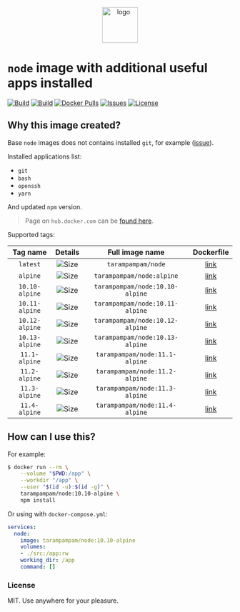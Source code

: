 <p align="center">
  <img alt="logo" src="https://hsto.org/webt/83/nk/0y/83nk0ym623xt8yit1b3pq9tj4cs.png" width="80" />
</p>

# `node` image with additional useful apps installed

[![Build][badge_automated]][link_hub]
[![Build][badge_build]][link_hub]
[![Docker Pulls][badge_pulls]][link_hub]
[![Issues][badge_issues]][link_issues]
[![License][badge_license]][link_license]

## Why this image created?

Base `node` images does not contains installed `git`, for example ([issue][node-586]).

Installed applications list:

- `git`
- `bash`
- `openssh`
- `yarn`

And updated `npm` version.

> Page on `hub.docker.com` can be [found here][link_hub].

Supported tags:

Tag name | Details | Full image name | Dockerfile
:------: | :-----: | :-------------: | :--------:
`latest` | ![Size][badge_size_latest] | `tarampampam/node` | [link][dockerfile_latest]
`alpine` | ![Size][badge_size_alpine] | `tarampampam/node:alpine` | [link][dockerfile_alpine]
`10.10-alpine` | ![Size][badge_size_10_10_alpine] | `tarampampam/node:10.10-alpine` | [link][dockerfile_10_10_alpine]
`10.11-alpine` | ![Size][badge_size_10_11_alpine] | `tarampampam/node:10.11-alpine` | [link][dockerfile_10_11_alpine]
`10.12-alpine` | ![Size][badge_size_10_12_alpine] | `tarampampam/node:10.12-alpine` | [link][dockerfile_10_12_alpine]
`10.13-alpine` | ![Size][badge_size_10_13_alpine] | `tarampampam/node:10.13-alpine` | [link][dockerfile_10_13_alpine]
`11.1-alpine`  | ![Size][badge_size_11_1_alpine]  | `tarampampam/node:11.1-alpine`  | [link][dockerfile_11_1_alpine]
`11.2-alpine`  | ![Size][badge_size_11_2_alpine]  | `tarampampam/node:11.2-alpine`  | [link][dockerfile_11_2_alpine]
`11.3-alpine`  | ![Size][badge_size_11_3_alpine]  | `tarampampam/node:11.3-alpine`  | [link][dockerfile_11_3_alpine]
`11.4-alpine`  | ![Size][badge_size_11_4_alpine]  | `tarampampam/node:11.4-alpine`  | [link][dockerfile_11_4_alpine]

[badge_size_latest]:https://images.microbadger.com/badges/image/tarampampam/node.svg
[badge_size_alpine]:https://images.microbadger.com/badges/image/tarampampam/node:alpine.svg
[badge_size_10_10_alpine]:https://images.microbadger.com/badges/image/tarampampam/node:10.10-alpine.svg
[badge_size_10_11_alpine]:https://images.microbadger.com/badges/image/tarampampam/node:10.11-alpine.svg
[badge_size_10_12_alpine]:https://images.microbadger.com/badges/image/tarampampam/node:10.12-alpine.svg
[badge_size_10_13_alpine]:https://images.microbadger.com/badges/image/tarampampam/node:10.13-alpine.svg
[badge_size_11_1_alpine]:https://images.microbadger.com/badges/image/tarampampam/node:11.1-alpine.svg
[badge_size_11_2_alpine]:https://images.microbadger.com/badges/image/tarampampam/node:11.2-alpine.svg
[badge_size_11_3_alpine]:https://images.microbadger.com/badges/image/tarampampam/node:11.3-alpine.svg
[badge_size_11_4_alpine]:https://images.microbadger.com/badges/image/tarampampam/node:11.4-alpine.svg

[dockerfile_latest]:https://github.com/tarampampam/node-docker/blob/master/dockerfiles/Dockerfile.latest
[dockerfile_alpine]:https://github.com/tarampampam/node-docker/blob/master/dockerfiles/Dockerfile.alpine
[dockerfile_10_10_alpine]:https://github.com/tarampampam/node-docker/blob/master/dockerfiles/Dockerfile.10.10-alpine
[dockerfile_10_11_alpine]:https://github.com/tarampampam/node-docker/blob/master/dockerfiles/Dockerfile.10.11-alpine
[dockerfile_10_12_alpine]:https://github.com/tarampampam/node-docker/blob/master/dockerfiles/Dockerfile.10.12-alpine
[dockerfile_10_13_alpine]:https://github.com/tarampampam/node-docker/blob/master/dockerfiles/Dockerfile.10.13-alpine
[dockerfile_11_1_alpine]:https://github.com/tarampampam/node-docker/blob/master/dockerfiles/Dockerfile.11.1-alpine
[dockerfile_11_2_alpine]:https://github.com/tarampampam/node-docker/blob/master/dockerfiles/Dockerfile.11.2-alpine
[dockerfile_11_3_alpine]:https://github.com/tarampampam/node-docker/blob/master/dockerfiles/Dockerfile.11.3-alpine
[dockerfile_11_4_alpine]:https://github.com/tarampampam/node-docker/blob/master/dockerfiles/Dockerfile.11.4-alpine

## How can I use this?

For example:

```bash
$ docker run --rm \
    --volume "$PWD:/app" \
    --workdir "/app" \
    --user "$(id -u):$(id -g)" \
    tarampampam/node:10.10-alpine \
    npm install
```

Or using with `docker-compose.yml`:

```yml
services:
  node:
    image: tarampampam/node:10.10-alpine
    volumes:
    - ./src:/app:rw
    working_dir: /app
    command: []
```

### License

MIT. Use anywhere for your pleasure.

[badge_automated]:https://img.shields.io/docker/automated/tarampampam/node.svg?style=flat-square&maxAge=30
[badge_pulls]:https://img.shields.io/docker/pulls/tarampampam/node.svg?style=flat-square&maxAge=30
[badge_issues]:https://img.shields.io/github/issues/tarampampam/node-docker.svg?style=flat-square&maxAge=30
[badge_build]:https://img.shields.io/docker/build/tarampampam/node.svg?style=flat-square&maxAge=30
[badge_license]:https://img.shields.io/github/license/tarampampam/node-docker.svg?style=flat-square&maxAge=30
[node-586]:https://github.com/nodejs/docker-node/issues/586
[link_hub]:https://hub.docker.com/r/tarampampam/node/
[link_license]:https://github.com/tarampampam/node-docker/blob/master/LICENSE
[link_issues]:https://github.com/tarampampam/node-docker/issues
